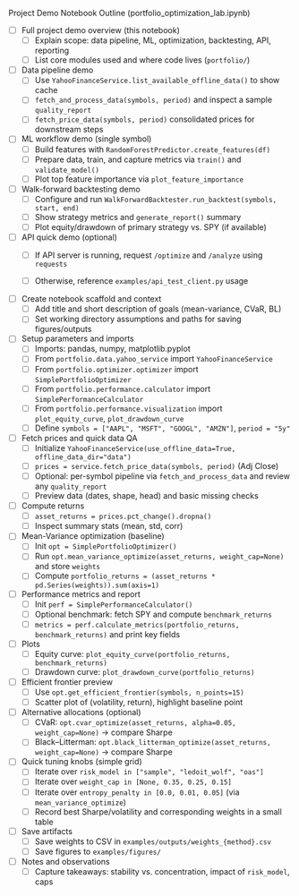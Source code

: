 Project Demo Notebook Outline (portfolio_optimization_lab.ipynb)

- [ ] Full project demo overview (this notebook)
  - [ ] Explain scope: data pipeline, ML, optimization, backtesting, API, reporting
  - [ ] List core modules used and where code lives (`portfolio/`)

- [ ] Data pipeline demo
  - [ ] Use `YahooFinanceService.list_available_offline_data()` to show cache
  - [ ] `fetch_and_process_data(symbols, period)` and inspect a sample `quality_report`
  - [ ] `fetch_price_data(symbols, period)` consolidated prices for downstream steps

- [ ] ML workflow demo (single symbol)
  - [ ] Build features with `RandomForestPredictor.create_features(df)`
  - [ ] Prepare data, train, and capture metrics via `train()` and `validate_model()`
  - [ ] Plot top feature importance via `plot_feature_importance`

- [ ] Walk-forward backtesting demo
  - [ ] Configure and run `WalkForwardBacktester.run_backtest(symbols, start, end)`
  - [ ] Show strategy metrics and `generate_report()` summary
  - [ ] Plot equity/drawdown of primary strategy vs. SPY (if available)

- [ ] API quick demo (optional)
  - [ ] If API server is running, request `/optimize` and `/analyze` using `requests`
  - [ ] Otherwise, reference `examples/api_test_client.py` usage


- [ ] Create notebook scaffold and context
  - [ ] Add title and short description of goals (mean-variance, CVaR, BL)
  - [ ] Set working directory assumptions and paths for saving figures/outputs

- [ ] Setup parameters and imports
  - [ ] Imports: pandas, numpy, matplotlib.pyplot
  - [ ] From `portfolio.data.yahoo_service` import `YahooFinanceService`
  - [ ] From `portfolio.optimizer.optimizer` import `SimplePortfolioOptimizer`
  - [ ] From `portfolio.performance.calculator` import `SimplePerformanceCalculator`
  - [ ] From `portfolio.performance.visualization` import `plot_equity_curve`, `plot_drawdown_curve`
  - [ ] Define `symbols = ["AAPL", "MSFT", "GOOGL", "AMZN"]`, `period = "5y"`

- [ ] Fetch prices and quick data QA
  - [ ] Initialize `YahooFinanceService(use_offline_data=True, offline_data_dir="data")`
  - [ ] `prices = service.fetch_price_data(symbols, period)` (Adj Close)
  - [ ] Optional: per-symbol pipeline via `fetch_and_process_data` and review any `quality_report`
  - [ ] Preview data (dates, shape, head) and basic missing checks

- [ ] Compute returns
  - [ ] `asset_returns = prices.pct_change().dropna()`
  - [ ] Inspect summary stats (mean, std, corr)

- [ ] Mean-Variance optimization (baseline)
  - [ ] Init `opt = SimplePortfolioOptimizer()`
  - [ ] Run `opt.mean_variance_optimize(asset_returns, weight_cap=None)` and store `weights`
  - [ ] Compute `portfolio_returns = (asset_returns * pd.Series(weights)).sum(axis=1)`

- [ ] Performance metrics and report
  - [ ] Init `perf = SimplePerformanceCalculator()`
  - [ ] Optional benchmark: fetch SPY and compute `benchmark_returns`
  - [ ] `metrics = perf.calculate_metrics(portfolio_returns, benchmark_returns)` and print key fields

- [ ] Plots
  - [ ] Equity curve: `plot_equity_curve(portfolio_returns, benchmark_returns)`
  - [ ] Drawdown curve: `plot_drawdown_curve(portfolio_returns)`

- [ ] Efficient frontier preview
  - [ ] Use `opt.get_efficient_frontier(symbols, n_points=15)`
  - [ ] Scatter plot of (volatility, return), highlight baseline point

- [ ] Alternative allocations (optional)
  - [ ] CVaR: `opt.cvar_optimize(asset_returns, alpha=0.05, weight_cap=None)` → compare Sharpe
  - [ ] Black–Litterman: `opt.black_litterman_optimize(asset_returns, weight_cap=None)` → compare Sharpe

- [ ] Quick tuning knobs (simple grid)
  - [ ] Iterate over `risk_model in ["sample", "ledoit_wolf", "oas"]`
  - [ ] Iterate over `weight_cap in [None, 0.35, 0.25, 0.15]`
  - [ ] Iterate over `entropy_penalty in [0.0, 0.01, 0.05]` (via `mean_variance_optimize`)
  - [ ] Record best Sharpe/volatility and corresponding weights in a small table

- [ ] Save artifacts
  - [ ] Save weights to CSV in `examples/outputs/weights_{method}.csv`
  - [ ] Save figures to `examples/figures/`

- [ ] Notes and observations
  - [ ] Capture takeaways: stability vs. concentration, impact of `risk_model`, caps
